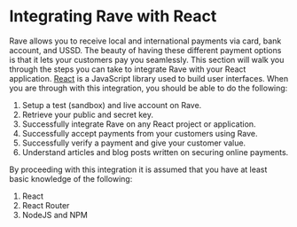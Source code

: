 # Integrating Rave with React

Rave allows you to receive local and international payments via card, bank account, and USSD. The beauty of having these different payment options is that it lets your customers pay you seamlessly.
This section will walk you through the steps you can take to integrate Rave with your React application. [React](https://reactjs.org/) is a JavaScript library used to build user interfaces. When you are through with this integration, you should be able to do the following:

1. Setup a test (sandbox) and live account on Rave.
2. Retrieve your public and secret key.
3. Successfully integrate Rave on any React project or application.
4. Successfully accept payments from your customers using Rave.
5. Successfully verify a payment and give your customer value.
6. Understand articles and blog posts written on securing online payments.

By proceeding with this integration it is assumed that you have at least basic knowledge of the following:

1. React
2. React Router
3. NodeJS and NPM